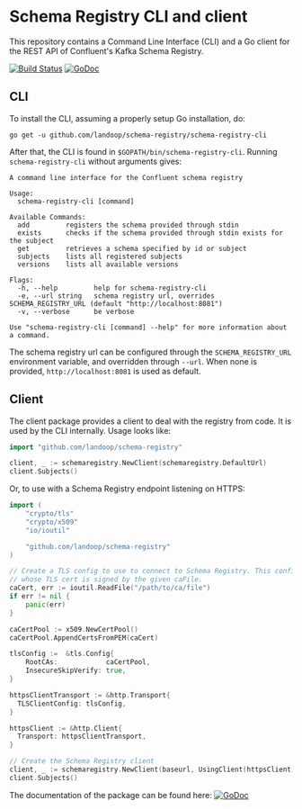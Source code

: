 Schema Registry CLI and client
==============================================

This repository contains a Command Line Interface (CLI) and a Go client for the REST API of Confluent's Kafka Schema Registry.

[![Build Status](https://travis-ci.org/Landoop/schema-registry.svg?branch=master)](https://travis-ci.org/Landoop/schema-registry)
[![GoDoc](https://godoc.org/github.com/Landoop/schema-registry?status.svg)](https://godoc.org/github.com/Landoop/schema-registry)

CLI
---

To install the CLI, assuming a properly setup Go installation, do:

`go get -u github.com/landoop/schema-registry/schema-registry-cli`

After that, the CLI is found in `$GOPATH/bin/schema-registry-cli`. Running `schema-registry-cli` without arguments gives:

```
A command line interface for the Confluent schema registry

Usage:
  schema-registry-cli [command]

Available Commands:
  add         registers the schema provided through stdin
  exists      checks if the schema provided through stdin exists for the subject
  get         retrieves a schema specified by id or subject
  subjects    lists all registered subjects
  versions    lists all available versions

Flags:
  -h, --help         help for schema-registry-cli
  -e, --url string   schema registry url, overrides SCHEMA_REGISTRY_URL (default "http://localhost:8081")
  -v, --verbose      be verbose

Use "schema-registry-cli [command] --help" for more information about a command.
```

The schema registry url can be configured through the `SCHEMA_REGISTRY_URL` environment variable, and overridden through `--url`. When none is provided, `http://localhost:8081` is used as default.

Client
------

The client package provides a client to deal with the registry from code. It is used by the CLI internally. Usage looks like:

```go
import "github.com/landoop/schema-registry"

client, _ := schemaregistry.NewClient(schemaregistry.DefaultUrl)
client.Subjects()
```

Or, to use with a Schema Registry endpoint listening on HTTPS:

```go
import (
    "crypto/tls"
    "crypto/x509"
    "io/ioutil"

    "github.com/landoop/schema-registry"
)

// Create a TLS config to use to connect to Schema Registry. This config will permit TLS connections to an endpoint
// whose TLS cert is signed by the given caFile.
caCert, err := ioutil.ReadFile("/path/to/ca/file")
if err != nil {
    panic(err)
}

caCertPool := x509.NewCertPool()
caCertPool.AppendCertsFromPEM(caCert)

tlsConfig :=  &tls.Config{
    RootCAs:            caCertPool,
    InsecureSkipVerify: true,
}

httpsClientTransport := &http.Transport{
  TLSClientConfig: tlsConfig,
}

httpsClient := &http.Client{
  Transport: httpsClientTransport,
}

// Create the Schema Registry client
client, _ := schemaregistry.NewClient(baseurl, UsingClient(httpsClient))
client.Subjects()
```

The documentation of the package can be found here: [![GoDoc](https://godoc.org/github.com/Landoop/schema-registry?status.svg)](https://godoc.org/github.com/Landoop/schema-registry)
